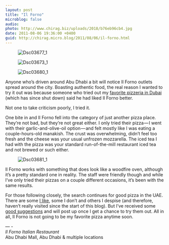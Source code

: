 ```yaml
---
layout: post
title: "Il Forno"
microblog: false
audio: 
photo: http://www.chirag.biz/uploads/2018/b76eb96cb4.jpg
date: 2011-08-06 19:36:00 +0400
guid: http://chirag.micro.blog/2011/08/06/il-forno.html
---
```

<figure><img alt="Dsc03677_1" src="http://www.chirag.biz/uploads/2018/cf4625c684.jpg"></figure><figure><img alt="Dsc03673_1" src="http://www.chirag.biz/uploads/2018/006af99846.jpg"></figure><figure><img alt="Dsc03680_1" src="http://www.chirag.biz/uploads/2018/f5f072703e.jpg"></figure><p>Anyone who’s driven around Abu Dhabi a bit will notice Il Forno outlets spread around the city. Boasting authentic food, the real reason I wanted to try it out was because someone who tried out my <a href="http://www.naihar.com/pizza-pizza-13" target="_blank">favorite pizzeria in Dubai</a> (which has since shut down) said he had liked Il Forno better.</p>
<p>Not one to take criticism poorly, I tried it.</p>
<p>One bite in and Il Forno fell into the category of just another pizza place. They’re not bad, but they’re not great either. I only tried their pizza — I went with their garlic-and-olive-oil option — and felt mostly like I was eating a couple-hours-old manakish. The crust was overwhelming, didn’t feel too fresh and the cheese was your usual unfrozen mozzarella. The iced tea I had with the pizza was your standard run-of-the-mill restaurant iced tea and not brewed or such either.</p>
<figure><img alt="Dsc03681_1" src="http://www.chirag.biz/uploads/2018/b76eb96cb4.jpg"></figure><p>Il Forno works with something that does look like a woodfire oven, although it’s a pretty standard one in reality. The staff were friendly though and while I’ve only tried their pizzas on a couple different occasions, it’s been with the same results.</p>
<p>For those following closely, the search continues for good pizza in the UAE. There are some <a href="http://www.naihar.com/pizza-mamma-rossella" target="_blank">I like</a>, some I don’t and others I despise (and therefore, haven’t really visited since the start of this blog). But I’ve received some <a href="http://foodiva.net/2011/07/dubais-best-pizza-emporio-armani-caffe/" target="_blank">good suggestions</a> and will post up once I get a chance to try them out. All in all, Il Forno is not going to be my favorite pizza anytime soon.</p>
<p>— -<br><em>Il Forno Italian Restaurant</em><br>Abu Dhabi Mall, Abu Dhabi &amp; multiple locations</p>
